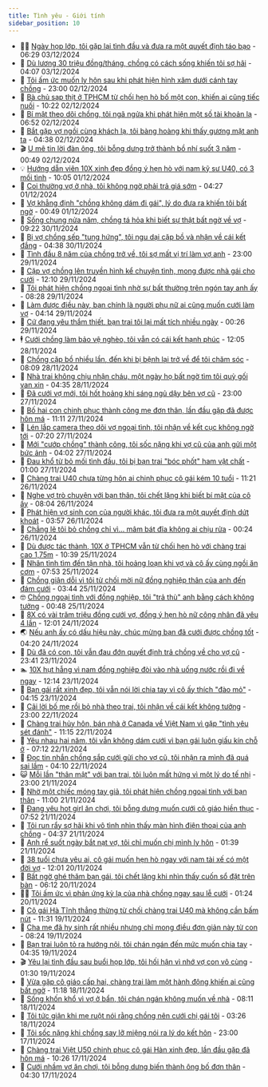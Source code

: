```yaml
---
title: Tình yêu - Giới tính
sidebar_position: 10
---
```


<!-- dantri-tinh-yeu-gioi-tinh:START -->
- 👨‍🏫 [Ngày họp lớp, tôi gặp lại tình đầu và đưa ra một quyết định táo bạo](https://dantri.com.vn/tinh-yeu-gioi-tinh/ngay-hop-lop-toi-gap-lai-tinh-dau-va-dua-ra-mot-quyet-dinh-tao-bao-20241203120408725.htm) - 06:29 03/12/2024
- 🦣 [Dù lương 30 triệu đồng/tháng, chồng có cách sống khiến tôi sợ hãi](https://dantri.com.vn/tinh-yeu-gioi-tinh/du-luong-30-trieu-dongthang-chong-co-cach-song-khien-toi-so-hai-20241203110401681.htm) - 04:07 03/12/2024
- 🔭 [Tôi ấm ức muốn ly hôn sau khi phát hiện hình xăm dưới cánh tay chồng](https://dantri.com.vn/tinh-yeu-gioi-tinh/toi-am-uc-muon-ly-hon-sau-khi-phat-hien-hinh-xam-duoi-canh-tay-chong-20241203011037316.htm) - 23:00 02/12/2024
- 🧐 [Bà chủ sạp thịt ở TPHCM từ chối hẹn hò bố một con, khiến ai cũng tiếc nuối](https://dantri.com.vn/tinh-yeu-gioi-tinh/ba-chu-sap-thit-o-tphcm-tu-choi-hen-ho-bo-mot-con-khien-ai-cung-tiec-nuoi-20241202120742998.htm) - 10:22 02/12/2024
- 🫶 [Bí mật theo dõi chồng, tôi ngã ngửa khi phát hiện một số tài khoản lạ](https://dantri.com.vn/tinh-yeu-gioi-tinh/bi-mat-theo-doi-chong-toi-nga-ngua-khi-phat-hien-mot-so-tai-khoan-la-20241202115651160.htm) - 06:52 02/12/2024
- 💃 [Bắt gặp vợ ngồi cùng khách lạ, tôi bàng hoàng khi thấy gương mặt anh ta](https://dantri.com.vn/tinh-yeu-gioi-tinh/bat-gap-vo-ngoi-cung-khach-la-toi-bang-hoang-khi-thay-guong-mat-anh-ta-20241202101945630.htm) - 04:38 02/12/2024
- 🎬 [U mê tin lời đàn ông, tôi bỗng dưng trở thành bồ nhí suốt 3 năm](https://dantri.com.vn/tinh-yeu-gioi-tinh/u-me-tin-loi-dan-ong-toi-bong-dung-tro-thanh-bo-nhi-suot-3-nam-20241202074448054.htm) - 00:49 02/12/2024
- 💡 [Hướng dẫn viên 10X xinh đẹp đồng ý hẹn hò với nam kỹ sư U40, có 3 mối tình](https://dantri.com.vn/tinh-yeu-gioi-tinh/huong-dan-vien-10x-xinh-dep-dong-y-hen-ho-voi-nam-ky-su-u40-co-3-moi-tinh-20241201081256744.htm) - 10:05 01/12/2024
- 🙉 [Coi thường vợ ở nhà, tôi không ngờ phải trả giá sớm](https://dantri.com.vn/tinh-yeu-gioi-tinh/coi-thuong-vo-o-nha-toi-khong-ngo-phai-tra-gia-som-20241201102523012.htm) - 04:27 01/12/2024
- 🚦 [Vợ khẳng định &quot;chồng không dám đi gái&quot;, lý do đưa ra khiến tôi bất ngờ](https://dantri.com.vn/tinh-yeu-gioi-tinh/vo-khang-dinh-chong-khong-dam-di-gai-ly-do-dua-ra-khien-toi-bat-ngo-20241130105241044.htm) - 00:49 01/12/2024
- 🥸 [Sống chung nửa năm, chồng tá hỏa khi biết sự thật bất ngờ về vợ](https://dantri.com.vn/tinh-yeu-gioi-tinh/song-chung-nua-nam-chong-ta-hoa-khi-biet-su-that-bat-ngo-ve-vo-20241130052551694.htm) - 09:22 30/11/2024
- 🤡 [Bị vợ chồng sếp &quot;tung hứng&quot;, tôi ngu dại cặp bồ và nhận về cái kết đắng](https://dantri.com.vn/tinh-yeu-gioi-tinh/bi-vo-chong-sep-tung-hung-toi-ngu-dai-cap-bo-va-nhan-ve-cai-ket-dang-20241030220930961.htm) - 04:38 30/11/2024
- 🦩 [Tình đầu 8 năm của chồng trở về, tôi sợ mất vị trí làm vợ anh](https://dantri.com.vn/tinh-yeu-gioi-tinh/tinh-dau-8-nam-cua-chong-tro-ve-toi-so-mat-vi-tri-lam-vo-anh-20241111213317708.htm) - 23:00 29/11/2024
- 🤡 [Cặp vợ chồng lên truyền hình kể chuyện tình, mong được nhà gái cho cưới](https://dantri.com.vn/tinh-yeu-gioi-tinh/cap-vo-chong-len-truyen-hinh-ke-chuyen-tinh-mong-duoc-nha-gai-cho-cuoi-20241129145234364.htm) - 12:10 29/11/2024
- 🌊 [Tôi phát hiện chồng ngoại tình nhờ sự bất thường trên ngón tay anh ấy](https://dantri.com.vn/tinh-yeu-gioi-tinh/toi-phat-hien-chong-ngoai-tinh-nho-su-bat-thuong-tren-ngon-tay-anh-ay-20241129113747222.htm) - 08:28 29/11/2024
- 🐘 [Làm được điều này, bạn chính là người phụ nữ ai cũng muốn cưới làm vợ](https://dantri.com.vn/tinh-yeu-gioi-tinh/lam-duoc-dieu-nay-ban-chinh-la-nguoi-phu-nu-ai-cung-muon-cuoi-lam-vo-20241128185053018.htm) - 04:14 29/11/2024
- 🚀 [Cứ đang yêu thắm thiết, bạn trai tôi lại mất tích nhiều ngày](https://dantri.com.vn/tinh-yeu-gioi-tinh/cu-dang-yeu-tham-thiet-ban-trai-toi-lai-mat-tich-nhieu-ngay-20241129072556857.htm) - 00:26 29/11/2024
- 🕴 [Cưới chồng làm bảo vệ nghèo, tôi vẫn có cái kết hạnh phúc](https://dantri.com.vn/tinh-yeu-gioi-tinh/cuoi-chong-lam-bao-ve-ngheo-toi-van-co-cai-ket-hanh-phuc-20241128160620774.htm) - 12:05 28/11/2024
- 🚀 [Chồng cặp bồ nhiều lần, đến khi bị bệnh lại trở về để tôi chăm sóc](https://dantri.com.vn/tinh-yeu-gioi-tinh/chong-cap-bo-nhieu-lan-den-khi-bi-benh-lai-tro-ve-de-toi-cham-soc-20241128150842986.htm) - 08:09 28/11/2024
- 👺 [Nhà trai không chịu nhận cháu, một ngày họ bất ngờ tìm tôi quỳ gối van xin](https://dantri.com.vn/tinh-yeu-gioi-tinh/nha-trai-khong-chiu-nhan-chau-mot-ngay-ho-bat-ngo-tim-toi-quy-goi-van-xin-20241128101716863.htm) - 04:35 28/11/2024
- 💄 [Đã cưới vợ mới, tôi hốt hoảng khi sáng ngủ dậy bên vợ cũ](https://dantri.com.vn/tinh-yeu-gioi-tinh/da-cuoi-vo-moi-toi-hot-hoang-khi-sang-ngu-day-ben-vo-cu-20241127170744186.htm) - 23:00 27/11/2024
- 🌊 [Bố hai con chinh phục thành công mẹ đơn thân, lần đầu gặp đã được hôn má](https://dantri.com.vn/tinh-yeu-gioi-tinh/bo-hai-con-chinh-phuc-thanh-cong-me-don-than-lan-dau-gap-da-duoc-hon-ma-20241127131830831.htm) - 11:11 27/11/2024
- 🚦 [Lén lắp camera theo dõi vợ ngoại tình, tôi nhận về kết cục không ngờ tới](https://dantri.com.vn/tinh-yeu-gioi-tinh/len-lap-camera-theo-doi-vo-ngoai-tinh-toi-nhan-ve-ket-cuc-khong-ngo-toi-20241127101734294.htm) - 07:20 27/11/2024
- 👹 [Mới &quot;cướp chồng&quot; thành công, tôi sốc nặng khi vợ cũ của anh gửi một bức ảnh](https://dantri.com.vn/tinh-yeu-gioi-tinh/moi-cuop-chong-thanh-cong-toi-soc-nang-khi-vo-cu-cua-anh-gui-mot-buc-anh-20241127110143260.htm) - 04:02 27/11/2024
- 🚀 [Đau khổ từ bỏ mối tình đầu, tôi bị bạn trai &quot;bóc phốt&quot; ham vật chất](https://dantri.com.vn/tinh-yeu-gioi-tinh/dau-kho-tu-bo-moi-tinh-dau-toi-bi-ban-trai-boc-phot-ham-vat-chat-20241127080032317.htm) - 01:00 27/11/2024
- 🌁 [Chàng trai U40 chưa từng hôn ai chinh phục cô gái kém 10 tuổi](https://dantri.com.vn/tinh-yeu-gioi-tinh/chang-trai-u40-chua-tung-hon-ai-chinh-phuc-co-gai-kem-10-tuoi-20241126123608356.htm) - 11:21 26/11/2024
- 🧰 [Nghe vợ trò chuyện với bạn thân, tôi chết lặng khi biết bí mật của cô ấy](https://dantri.com.vn/tinh-yeu-gioi-tinh/nghe-vo-tro-chuyen-voi-ban-than-toi-chet-lang-khi-biet-bi-mat-cua-co-ay-20241126104931348.htm) - 08:04 26/11/2024
- 🦅 [Phát hiện vợ sinh con của người khác, tôi đưa ra một quyết định dứt khoát](https://dantri.com.vn/tinh-yeu-gioi-tinh/phat-hien-vo-sinh-con-cua-nguoi-khac-toi-dua-ra-mot-quyet-dinh-dut-khoat-20241126105727793.htm) - 03:57 26/11/2024
- 🌈 [Chẳng lẽ tôi bỏ chồng chỉ vì... mâm bát đĩa không ai chịu rửa](https://dantri.com.vn/tinh-yeu-gioi-tinh/chang-le-toi-bo-chong-chi-vi-mam-bat-dia-khong-ai-chiu-rua-20241126072337759.htm) - 00:24 26/11/2024
- 🌋 [Dù được tác thành, 10X ở TPHCM vẫn từ chối hẹn hò với chàng trai cao 1,75m](https://dantri.com.vn/tinh-yeu-gioi-tinh/du-duoc-tac-thanh-10x-o-tphcm-van-tu-choi-hen-ho-voi-chang-trai-cao-175m-20241125171919452.htm) - 10:39 25/11/2024
- 👺 [Nhân tình tìm đến tận nhà, tôi hoảng loạn khi vợ và cô ấy cùng ngồi ăn cơm](https://dantri.com.vn/tinh-yeu-gioi-tinh/nhan-tinh-tim-den-tan-nha-toi-hoang-loan-khi-vo-va-co-ay-cung-ngoi-an-com-20241125111623493.htm) - 07:53 25/11/2024
- 🎃 [Chồng giận dỗi vì tôi từ chối mời nữ đồng nghiệp thân của anh đến đám cưới](https://dantri.com.vn/tinh-yeu-gioi-tinh/chong-gian-doi-vi-toi-tu-choi-moi-nu-dong-nghiep-than-cua-anh-den-dam-cuoi-20241124230229887.htm) - 03:44 25/11/2024
- 🤓 [Chồng ngoại tình với đồng nghiệp, tôi &quot;trả thù&quot; anh bằng cách không tưởng](https://dantri.com.vn/tinh-yeu-gioi-tinh/chong-ngoai-tinh-voi-dong-nghiep-toi-tra-thu-anh-bang-cach-khong-tuong-20241124223136258.htm) - 00:48 25/11/2024
- 🤠 [8X có vài trăm triệu đồng cưới vợ, đồng ý hẹn hò nữ công nhân đã yêu 4 lần](https://dantri.com.vn/tinh-yeu-gioi-tinh/8x-co-vai-tram-trieu-dong-cuoi-vo-dong-y-hen-ho-nu-cong-nhan-da-yeu-4-lan-20241124030218779.htm) - 12:01 24/11/2024
- 🌏 [Nếu anh ấy có dấu hiệu này, chúc mừng bạn đã cưới được chồng tốt](https://dantri.com.vn/tinh-yeu-gioi-tinh/neu-anh-ay-co-dau-hieu-nay-chuc-mung-ban-da-cuoi-duoc-chong-tot-20241124031044661.htm) - 04:20 24/11/2024
- 🚀 [Dù đã có con, tôi vẫn đau đớn quyết định trả chồng về cho vợ cũ](https://dantri.com.vn/tinh-yeu-gioi-tinh/du-da-co-con-toi-van-dau-don-quyet-dinh-tra-chong-ve-cho-vo-cu-20241123100944318.htm) - 23:41 23/11/2024
- 🏊 [10X hụt hẫng vì nam đồng nghiệp đòi vào nhà uống nước rồi đi về ngay](https://dantri.com.vn/tinh-yeu-gioi-tinh/10x-hut-hang-vi-nam-dong-nghiep-doi-vao-nha-uong-nuoc-roi-di-ve-ngay-20241123185209810.htm) - 12:14 23/11/2024
- 🦒 [Bạn gái rất xinh đẹp, tôi vẫn nói lời chia tay vì cô ấy thích &quot;đào mỏ&quot;](https://dantri.com.vn/tinh-yeu-gioi-tinh/ban-gai-rat-xinh-dep-toi-van-noi-loi-chia-tay-vi-co-ay-thich-dao-mo-20241123100412288.htm) - 04:15 23/11/2024
- 💂 [Cãi lời bố mẹ rồi bỏ nhà theo trai, tôi nhận về cái kết không tưởng](https://dantri.com.vn/tinh-yeu-gioi-tinh/cai-loi-bo-me-roi-bo-nha-theo-trai-toi-nhan-ve-cai-ket-khong-tuong-20241123021838596.htm) - 23:00 22/11/2024
- 💫 [Chàng trai hủy hôn, bán nhà ở Canada về Việt Nam vì gặp &quot;tình yêu sét đánh&quot;](https://dantri.com.vn/tinh-yeu-gioi-tinh/chang-trai-huy-hon-ban-nha-o-canada-ve-viet-nam-vi-gap-tinh-yeu-set-danh-20241122120651332.htm) - 11:15 22/11/2024
- 🧠 [Yêu nhau hai năm, tôi vẫn không dám cưới vì bạn gái luôn giấu kín chỗ ở](https://dantri.com.vn/tinh-yeu-gioi-tinh/yeu-nhau-hai-nam-toi-van-khong-dam-cuoi-vi-ban-gai-luon-giau-kin-cho-o-20241122122932960.htm) - 07:12 22/11/2024
- 🎡 [Đọc tin nhắn chồng sắp cưới gửi cho vợ cũ, tôi nhận ra mình đã quá sai lầm](https://dantri.com.vn/tinh-yeu-gioi-tinh/doc-tin-nhan-chong-sap-cuoi-gui-cho-vo-cu-toi-nhan-ra-minh-da-qua-sai-lam-20241121234429966.htm) - 04:10 22/11/2024
- 😺 [Mỗi lần &quot;thân mật&quot; với bạn trai, tôi luôn mất hứng vì một lý do tế nhị](https://dantri.com.vn/tinh-yeu-gioi-tinh/moi-lan-than-mat-voi-ban-trai-toi-luon-mat-hung-vi-mot-ly-do-te-nhi-20241122012336627.htm) - 23:00 21/11/2024
- 🥰 [Nhờ một chiếc móng tay giả, tôi phát hiện chồng ngoại tình với bạn thân](https://dantri.com.vn/tinh-yeu-gioi-tinh/nho-mot-chiec-mong-tay-gia-toi-phat-hien-chong-ngoai-tinh-voi-ban-than-20241121175955846.htm) - 11:00 21/11/2024
- 🐲 [Đang yêu hot girl ăn chơi, tôi bỗng dưng muốn cưới cô giáo hiền thục](https://dantri.com.vn/tinh-yeu-gioi-tinh/dang-yeu-hot-girl-an-choi-toi-bong-dung-muon-cuoi-co-giao-hien-thuc-20241121094356063.htm) - 07:52 21/11/2024
- 🌝 [Tôi run rẩy sợ hãi khi vô tình nhìn thấy màn hình điện thoại của anh chồng](https://dantri.com.vn/tinh-yeu-gioi-tinh/toi-run-ray-so-hai-khi-vo-tinh-nhin-thay-man-hinh-dien-thoai-cua-anh-chong-20241121113713412.htm) - 04:37 21/11/2024
- 🐲 [Anh rể suốt ngày bắt nạt vợ, tôi chỉ muốn chị mình ly hôn](https://dantri.com.vn/tinh-yeu-gioi-tinh/anh-re-suot-ngay-bat-nat-vo-toi-chi-muon-chi-minh-ly-hon-20241121083850877.htm) - 01:39 21/11/2024
- 📝 [38 tuổi chưa yêu ai, cô gái muốn hẹn hò ngay với nam tài xế có một đời vợ](https://dantri.com.vn/tinh-yeu-gioi-tinh/38-tuoi-chua-yeu-ai-co-gai-muon-hen-ho-ngay-voi-nam-tai-xe-co-mot-doi-vo-20241120114208272.htm) - 12:01 20/11/2024
- 🦏 [Bất ngờ ghé thăm bạn gái, tôi chết lặng khi nhìn thấy cuốn sổ đặt trên bàn](https://dantri.com.vn/tinh-yeu-gioi-tinh/bat-ngo-ghe-tham-ban-gai-toi-chet-lang-khi-nhin-thay-cuon-so-dat-tren-ban-20241120090755320.htm) - 06:12 20/11/2024
- 🧑‍🏫 [Tôi ấm ức vì phản ứng kỳ lạ của nhà chồng ngay sau lễ cưới](https://dantri.com.vn/tinh-yeu-gioi-tinh/toi-am-uc-vi-phan-ung-ky-la-cua-nha-chong-ngay-sau-le-cuoi-20241119203454910.htm) - 01:24 20/11/2024
- 🦍 [Cô gái Hà Tĩnh thẳng thừng từ chối chàng trai U40 mà không cần bấm nút](https://dantri.com.vn/tinh-yeu-gioi-tinh/co-gai-ha-tinh-thang-thung-tu-choi-chang-trai-u40-ma-khong-can-bam-nut-20241119122553236.htm) - 11:31 19/11/2024
- 🌋 [Cha mẹ đã hy sinh rất nhiều nhưng chỉ mong điều đơn giản này từ con](https://dantri.com.vn/tinh-yeu-gioi-tinh/cha-me-da-hy-sinh-rat-nhieu-nhung-chi-mong-dieu-don-gian-nay-tu-con-20241119152334542.htm) - 08:24 19/11/2024
- 💯 [Bạn trai luôn tỏ ra hướng nội, tôi chán ngán đến mức muốn chia tay](https://dantri.com.vn/tinh-yeu-gioi-tinh/ban-trai-luon-to-ra-huong-noi-toi-chan-ngan-den-muc-muon-chia-tay-20241119113504219.htm) - 04:35 19/11/2024
- 🎬 [Yêu lại tình đầu sau buổi họp lớp, tôi hối hận vì nhớ vợ con vô cùng](https://dantri.com.vn/tinh-yeu-gioi-tinh/yeu-lai-tinh-dau-sau-buoi-hop-lop-toi-hoi-han-vi-nho-vo-con-vo-cung-20241119083038666.htm) - 01:30 19/11/2024
- 📝 [Vừa gặp cô giáo cấp hai, chàng trai làm một hành động khiến ai cũng bất ngờ](https://dantri.com.vn/tinh-yeu-gioi-tinh/vua-gap-co-giao-cap-hai-chang-trai-lam-mot-hanh-dong-khien-ai-cung-bat-ngo-20241118103815630.htm) - 11:18 18/11/2024
- 🧐 [Sống khốn khổ vì vợ ở bẩn, tôi chán ngán không muốn về nhà](https://dantri.com.vn/tinh-yeu-gioi-tinh/song-khon-kho-vi-vo-o-ban-toi-chan-ngan-khong-muon-ve-nha-20241118151045079.htm) - 08:11 18/11/2024
- 🤠 [Tôi tức giận khi mẹ ruột nói rằng chồng nên cưới chị gái tôi](https://dantri.com.vn/tinh-yeu-gioi-tinh/toi-tuc-gian-khi-me-ruot-noi-rang-chong-nen-cuoi-chi-gai-toi-20241117230039394.htm) - 03:26 18/11/2024
- 💼 [Tôi sốc nặng khi chồng say lỡ miệng nói ra lý do kết hôn](https://dantri.com.vn/tinh-yeu-gioi-tinh/toi-soc-nang-khi-chong-say-lo-mieng-noi-ra-ly-do-ket-hon-20241115155725267.htm) - 23:00 17/11/2024
- 💪 [Chàng trai Việt U50 chinh phục cô gái Hàn xinh đẹp, lần đầu gặp đã hôn má](https://dantri.com.vn/tinh-yeu-gioi-tinh/chang-trai-viet-u50-chinh-phuc-co-gai-han-xinh-dep-lan-dau-gap-da-hon-ma-20241117122727793.htm) - 10:26 17/11/2024
- 💂 [Cưới nhầm vợ ăn chơi, tôi bỗng dưng biến thành ông bố đơn thân](https://dantri.com.vn/tinh-yeu-gioi-tinh/cuoi-nham-vo-an-choi-toi-bong-dung-bien-thanh-ong-bo-don-than-20241115160003369.htm) - 04:30 17/11/2024<!-- dantri-tinh-yeu-gioi-tinh:END -->
